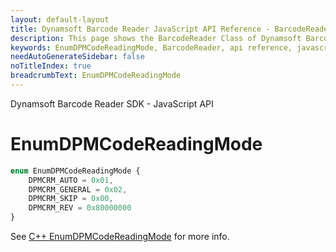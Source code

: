 ```yaml
---
layout: default-layout
title: Dynamsoft Barcode Reader JavaScript API Reference - BarcodeReader
description: This page shows the BarcodeReader Class of Dynamsoft Barcode Reader JavaScript SDK.
keywords: EnumDPMCodeReadingMode, BarcodeReader, api reference, javascript, js
needAutoGenerateSidebar: false
noTitleIndex: true
breadcrumbText: EnumDPMCodeReadingMode
---
```


Dynamsoft Barcode Reader SDK - JavaScript API
# EnumDPMCodeReadingMode

```ts
enum EnumDPMCodeReadingMode { 
    DPMCRM_AUTO = 0x01, 
    DPMCRM_GENERAL = 0x02,
    DPMCRM_SKIP = 0x00,
    DPMCRM_REV = 0x80000000
}
```

See [C++ EnumDPMCodeReadingMode](https://www.dynamsoft.com/barcode-reader/parameters/enum/parameter-mode-enums.html?ver=latest#dpmcodereadingmode) for more info.